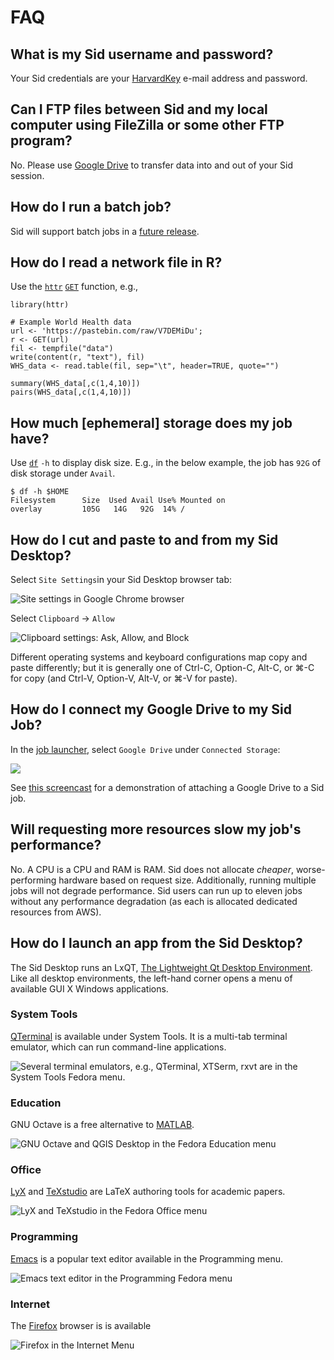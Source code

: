 # FAQ

## What is my Sid username and password?

Your Sid credentials are your [HarvardKey](https://key.harvard.edu) e-mail address and password.

## Can I FTP files between Sid and my local computer using FileZilla or some other FTP program?

No.  Please use [Google Drive](http://drive.google.com) to transfer data into and out of your Sid session.

## How do I run a batch job?

Sid will support batch jobs in a [future release](https://github.com/hmdc/sid/issues?utf8=✓&q=is%3Aissue+is%3Aopen++batch).

## How do I read a network file in R?

Use the [`httr`](https://www.rdocumentation.org/packages/httr/versions/1.4.1) [`GET`](https://www.rdocumentation.org/packages/httr/versions/1.4.1/topics/GET) function, e.g.,

```
library(httr)

# Example World Health data
url <- 'https://pastebin.com/raw/V7DEMiDu';
r <- GET(url)
fil <- tempfile("data")
write(content(r, "text"), fil)
WHS_data <- read.table(fil, sep="\t", header=TRUE, quote="")

summary(WHS_data[,c(1,4,10)])
pairs(WHS_data[,c(1,4,10)])
```

## How much \[ephemeral\] storage does my job have?

Use [`df`](https://linux.die.net/man/1/df) `-h` to display disk size. E.g., in the below example, the job has `92G` of disk storage under `Avail`.

```
$ df -h $HOME
Filesystem      Size  Used Avail Use% Mounted on
overlay         105G   14G   92G  14% /
```

## How do I cut and paste to and from my Sid Desktop?

Select `Site Settings`in your Sid Desktop browser tab:

![Site settings in Google Chrome browser](.gitbook/assets/screen-shot-2019-11-05-at-12.50.21-pm.png)

Select `Clipboard` -&gt; `Allow`

![Clipboard settings: Ask, Allow, and Block](.gitbook/assets/screen-shot-2019-11-05-at-11.18.57-am.png)

Different operating systems and keyboard configurations map copy and paste differently; but it is generally one of Ctrl-C, Option-C, Alt-C, or ⌘-C for copy \(and Ctrl-V, Option-V, Alt-V, or ⌘-V for paste\).

## How do I connect my Google Drive to my Sid Job?

In the [job launcher](https://www.sid.hmdc.harvard.edu/vmSelectDedicated), select `Google Drive` under `Connected Storage`:

![](.gitbook/assets/screen-shot-2019-11-08-at-2.07.40-pm.png)

See [this screencast](https://d.pr/v/adp0tJ) for a demonstration of attaching a Google Drive to a Sid job.

## Will requesting more resources slow my job's performance?

No.  A CPU is a CPU and RAM is RAM.  Sid does not allocate _cheaper_, worse-performing hardware based on request size.  Additionally, running multiple jobs will not degrade performance.  Sid users can run up to eleven jobs without any performance degradation \(as each is allocated dedicated resources from AWS\).

## How do I launch an app from the Sid Desktop?

The Sid Desktop runs an LxQT, [The Lightweight Qt Desktop Environment](https://lxqt.org/).  Like all desktop environments, the left-hand corner opens a menu of available GUI X Windows applications.

### System Tools

[QTerminal](http://manpages.ubuntu.com/manpages/bionic/en/man1/qterminal.1.html) is available under System Tools.  It is a multi-tab terminal emulator, which can run command-line applications.

![Several terminal emulators, e.g., QTerminal, XTSerm, rxvt are in the System Tools Fedora menu.](.gitbook/assets/screen-shot-2019-11-19-at-12.27.27-pm-system-tools.png)

### Education

GNU Octave is a free alternative to [MATLAB](https://www.mathworks.com/products/matlab.html).

![GNU Octave and QGIS Desktop in the Fedora Education menu](.gitbook/assets/screen-shot-2019-11-19-at-12.27.27-pm-educations__octave-grass-gis-qgis_desktop__saga-gis.png)

### Office

[LyX](https://www.lyx.org) and [TeXstudio](www.texstudio.org) are LaTeX authoring tools for academic papers.

![LyX and TeXstudio in the Fedora Office menu](.gitbook/assets/screen-shot-2019-11-19-at-12.27.27-pm-office-lyx-and-textstudio.png)

### Programming

[Emacs](https://www.gnu.org/software/emacs/) is a popular text editor available in the Programming menu.

![Emacs text editor in the Programming Fedora menu](.gitbook/assets/screen-shot-2019-11-19-at-12.27.27-pm-programming-emacs.png)

### Internet

The [Firefox](https://www.mozilla.org/en-US/firefox/) browser is is available 

![Firefox in the Internet Menu](.gitbook/assets/screen-shot-2019-11-19-at-12.45.54-pm__internet_firefox-and-xpra.png)



